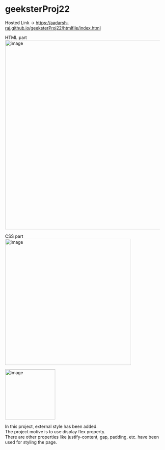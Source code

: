 # geeksterProj22

Hosted Link -> https://aadarsh-raj.github.io/geeksterProj22/htmlfile/index.html

HTML part <br>
<img width="615" alt="image" src="https://github.com/Aadarsh-Raj/geeksterProj22/assets/74525154/a63a0cbb-64a0-4557-93ca-634a3f0860ae">
<br>


CSS part <br>
<img width="410" alt="image" src="https://github.com/Aadarsh-Raj/geeksterProj22/assets/74525154/dd7b85fe-5036-4693-b8e2-28224d83bd94">
<br>


<img width="163" alt="image" src="https://github.com/Aadarsh-Raj/geeksterProj22/assets/74525154/1cd99b56-5742-448c-999f-c554c9505bd0">
<br>

In this project, external style has been added. <br>
The project motive is to use display flex property. <br>
There are other properties like justify-content, gap, padding, etc. have been used for styling the page. <br>

